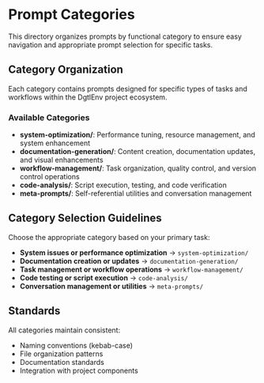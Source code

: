 # Prompt Categories

This directory organizes prompts by functional category to ensure easy navigation and appropriate prompt selection for specific tasks.

## Category Organization

Each category contains prompts designed for specific types of tasks and workflows within the DgtlEnv project ecosystem.

### Available Categories

- **system-optimization/**: Performance tuning, resource management, and system enhancement
- **documentation-generation/**: Content creation, documentation updates, and visual enhancements
- **workflow-management/**: Task organization, quality control, and version control operations
- **code-analysis/**: Script execution, testing, and code verification
- **meta-prompts/**: Self-referential utilities and conversation management

## Category Selection Guidelines

Choose the appropriate category based on your primary task:

- **System issues or performance optimization** → `system-optimization/`
- **Documentation creation or updates** → `documentation-generation/`
- **Task management or workflow operations** → `workflow-management/`
- **Code testing or script execution** → `code-analysis/`
- **Conversation management or utilities** → `meta-prompts/`

## Standards

All categories maintain consistent:
- Naming conventions (kebab-case)
- File organization patterns
- Documentation standards
- Integration with project components
